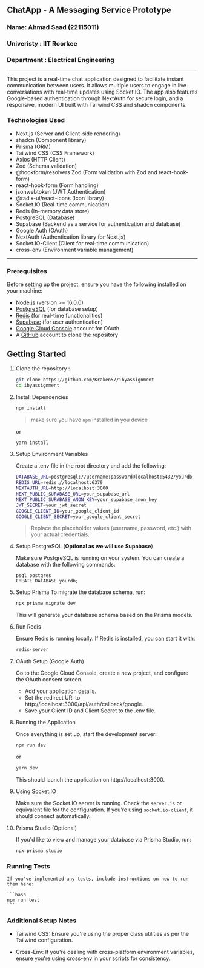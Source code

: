 ## ChatApp - A Messaging Service Prototype

### Name: Ahmad Saad (22115011)
### Univeristy : IIT Roorkee
### Department : Electrical Engineering

---

This project is a real-time chat application designed to facilitate instant communication between users. It allows multiple users to engage in live conversations with real-time updates using Socket.IO. The app also features Google-based authentication through NextAuth for secure login, and a responsive, modern UI built with Tailwind CSS and shadcn components.

### Technologies Used

- Next.js (Server and Client-side rendering)
- shadcn (Component library)
- Prisma (ORM)
- Tailwind CSS (CSS Framework)
- Axios (HTTP Client)
- Zod (Schema validation)
- @hookform/resolvers Zod (Form validation with Zod and react-hook-form)
- react-hook-form (Form handling)
- jsonwebtoken (JWT Authentication)
- @radix-ui/react-icons (Icon library)
- Socket.IO (Real-time communication)
- Redis (In-memory data store)
- PostgreSQL (Database)
- Supabase (Backend as a service for authentication and database)
- Google Auth (OAuth)
- NextAuth (Authentication library for Next.js)
- Socket.IO-Client (Client for real-time communication)
- cross-env (Environment variable management)

---

### Prerequisites

Before setting up the project, ensure you have the following installed on your machine:

- [Node.js](https://nodejs.org/en) (version >= 16.0.0)
- [PostgreSQL](https://www.postgresql.org/) (for database setup)
- [Redis](https://redis.io/) (for real-time functionalities)
- [Supabase](https://supabase.com/) (for user authentication)
- [Google Cloud Console](https://console.cloud.google.com/) account for OAuth
- A [GitHub](https://github.com/) account to clone the repository

## Getting Started
1. Clone the repository :

    ```bash
    git clone https://github.com/Kraken57/ibyassignment
    cd ibyassignment
    ```

2. Install Dependencies

    ```bash
    npm install
    ```
    > make sure you have `npm` installed in you device

    or

    ```bash
    yarn install
    ```
3. Setup Environment Variables

    Create a .env file in the root directory and add the following:

    ```bash
    DATABASE_URL=postgresql://username:password@localhost:5432/yourdb
    REDIS_URL=redis://localhost:6379
    NEXTAUTH_URL=http://localhost:3000
    NEXT_PUBLIC_SUPABASE_URL=your_supabase_url
    NEXT_PUBLIC_SUPABASE_ANON_KEY=your_supabase_anon_key
    JWT_SECRET=your_jwt_secret
    GOOGLE_CLIENT_ID=your_google_client_id
    GOOGLE_CLIENT_SECRET=your_google_client_secret
    ```
    > Replace the placeholder values (username, password, etc.) with your actual credentials.

4. Setup PostgreSQL (**Optional as we will use Supabase**)

    Make sure PostgreSQL is running on your system. You can create a database with the following commands:

    ```
    psql postgres
    CREATE DATABASE yourdb;
    ```

5. Setup Prisma
    To migrate the database schema, run:

    ```bash
    npx prisma migrate dev
    ```

    This will generate your database schema based on the Prisma models.

6. Run Redis

    Ensure Redis is running locally. If Redis is installed, you can start it with:

    ```bash
    redis-server
    ```
7. OAuth Setup (Google Auth)
    
    Go to the Google Cloud Console, create a new project, and configure the OAuth consent screen.

    - Add your application details.
    - Set the redirect URI to http://localhost:3000/api/auth/callback/google.
    - Save your Client ID and Client Secret to the .env file.

8. Running the Application

    Once everything is set up, start the development server:

    ```bash
    npm run dev
    ```
    
    or

    ```bash
    yarn dev
    ```

    This should launch the application on http://localhost:3000.

9. Using Socket.IO

    Make sure the Socket.IO server is running. Check the `server.js` or equivalent file for the configuration. If you’re using `socket.io-client`, it should connect automatically.

10. Prisma Studio (Optional)

    If you'd like to view and manage your database via Prisma Studio, run:

    ```bash
    npx prisma studio
    ```

### Running Tests

    If you've implemented any tests, include instructions on how to run them here:

    ```bash
    npm run test
    ```

### Additional Setup Notes
    
- Tailwind CSS: Ensure you're using the proper class utilities as per the Tailwind configuration.
    
- Cross-Env: If you're dealing with cross-platform environment variables, ensure you're using cross-env in your scripts for consistency.
